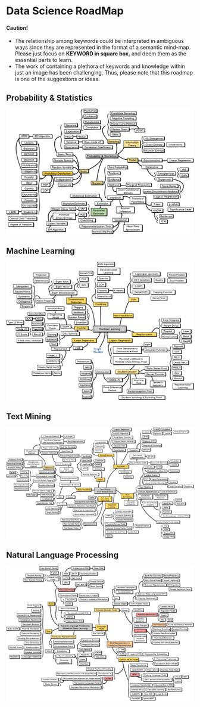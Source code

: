 # Data Science RoadMap


#### Caution!

- The relationship among keywords could be interpreted in ambiguous ways since they are represented in the format of a semantic mind-map. Please just focus on **KEYWORD in square box**, and deem them as the essential parts to learn.
- The work of containing a plethora of keywords and knowledge within just an image has been challenging. Thus, please note that this roadmap is one of the suggestions or ideas.



## Probability & Statistics
![](img/prob.png)

## Machine Learning
![](img/ml.png)

## Text Mining
![](img/textmining.png)

## Natural Language Processing
![](img/nlp.png)


